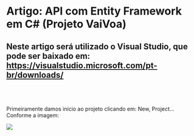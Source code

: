# Artigo: API com Entity Framework em C# (Projeto VaiVoa)

<p>
<p>

## Neste artigo será utilizado o Visual Studio, que pode ser baixado em: https://visualstudio.microsoft.com/pt-br/downloads/

<br>
<br>
<br>
Primeiramente damos início ao projeto clicando em: New, Project... Conforme a imagem:

![](https://github.com/ewertonclozato/artigoapivaivoa/imagens/novoprojeto.png)